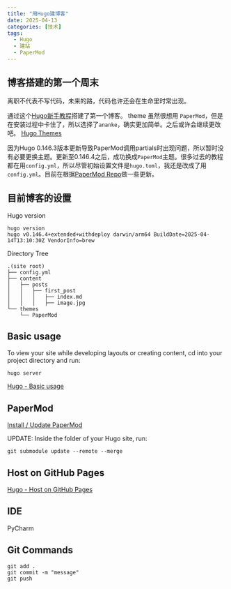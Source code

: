 ```yaml
---
title: "用Hugo建博客"
date: 2025-04-13
categories: [技术]
tags:
  - Hugo
  - 建站
  - PaperMod
---
```


## 博客搭建的第一个周末

离职不代表不写代码，未来的路，代码也许还会在生命里时常出现。

通过这个[Hugo新手教程](https://gohugo.io/getting-started/quick-start/)搭建了第一个博客。
theme 虽然很想用 `PaperMod`，但是在安装过程中卡住了，所以选择了`ananke`，确实更加简单。之后或许会继续更改吧。
[Hugo Themes](https://themes.gohugo.io/)

因为Hugo 0.146.3版本更新导致PaperMod调用partials时出现问题，所以暂时没有必要更换主题。更新至0.146.4之后，成功换成`PaperMod`主题。很多过去的教程都在用`config.yml`，所以尽管初始设置文件是`hugo.toml`，我还是改成了用`config.yml`。目前在根据[PaperMod Repo](https://github.com/adityatelange/hugo-PaperMod)做一些更新。

## 目前博客的设置
Hugo version
```
hugo version
hugo v0.146.4+extended+withdeploy darwin/arm64 BuildDate=2025-04-14T13:10:30Z VendorInfo=brew
```
Directory Tree
```
.(site root)
├── config.yml
├── content
│   ├── posts
│   │   ├── first_post
│   │   │   ├── index.md
│   │   │   ├── image.jpg
└── themes
    └── PaperMod
```

## Basic usage

To view your site while developing layouts or creating content, cd into your project directory and run:
```
hugo server
```

[Hugo - Basic usage](https://gohugo.io/getting-started/usage/)

## PaperMod

[Install / Update PaperMod](https://adityatelange.github.io/hugo-PaperMod/posts/papermod/papermod-installation/)

UPDATE: Inside the folder of your Hugo site, run:
```
git submodule update --remote --merge
```

## Host on GitHub Pages
[Hugo - Host on GitHub Pages](https://gohugo.io/host-and-deploy/host-on-github-pages/)

## IDE
PyCharm

## Git Commands

```
git add .
git commit -m "message"
git push
```
